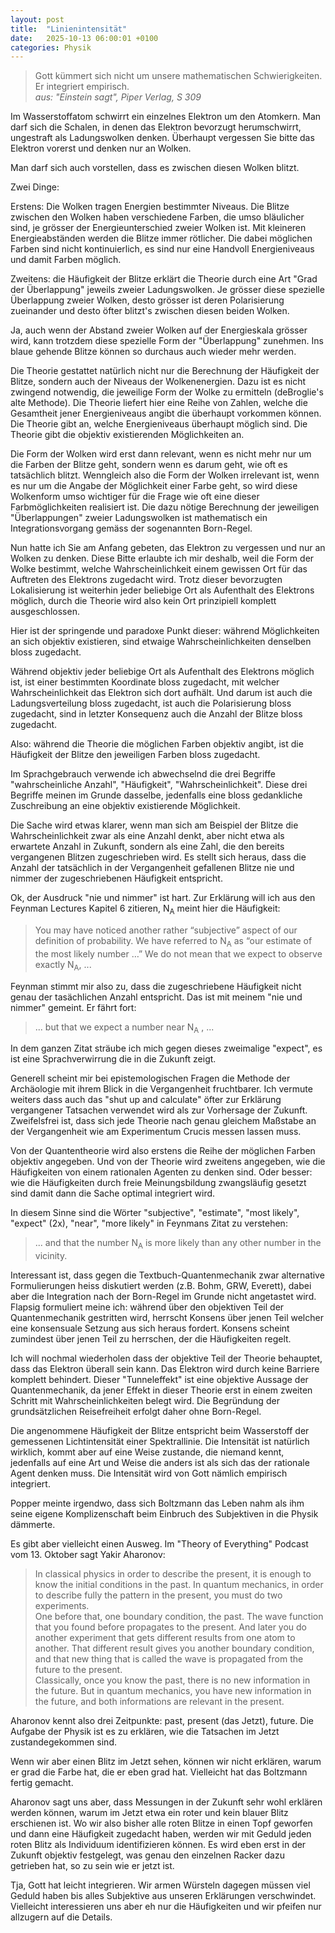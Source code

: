 ```yaml
---
layout: post
title:  "Linienintensität"
date:   2025-10-13 06:00:01 +0100
categories: Physik
---
```

> Gott kümmert sich nicht um unsere mathematischen Schwierigkeiten. Er integriert empirisch.   
> *aus: "Einstein sagt", Piper Verlag, S 309*

Im Wasserstoffatom schwirrt ein einzelnes Elektron um den Atomkern. Man darf sich die Schalen, in denen das Elektron bevorzugt herumschwirrt, ungestraft als Ladungswolken denken. Überhaupt vergessen Sie bitte das Elektron vorerst und denken nur an Wolken.

Man darf sich auch vorstellen, dass es zwischen diesen Wolken blitzt.

Zwei Dinge:

Erstens: Die Wolken tragen Energien bestimmter Niveaus. Die Blitze zwischen den Wolken haben verschiedene Farben, die umso bläulicher sind, je grösser der Energieunterschied zweier Wolken ist. Mit kleineren Energieabständen werden die Blitze immer rötlicher. Die dabei möglichen Farben sind nicht kontinuierlich, es sind nur eine Handvoll Energieniveaus und damit Farben möglich.

Zweitens: die Häufigkeit der Blitze erklärt die Theorie durch eine Art "Grad der Überlappung" jeweils zweier Ladungswolken. Je grösser diese spezielle Überlappung zweier Wolken, desto grösser ist deren Polarisierung zueinander und  desto öfter blitzt's zwischen diesen beiden Wolken.

Ja, auch wenn der Abstand zweier Wolken auf der Energieskala grösser wird, kann trotzdem diese spezielle Form der "Überlappung" zunehmen. Ins blaue gehende Blitze können so durchaus auch wieder mehr werden.

Die Theorie gestattet natürlich nicht nur die Berechnung der Häufigkeit der Blitze, sondern auch der Niveaus der Wolkenenergien. Dazu ist es nicht zwingend notwendig, die jeweilige Form der Wolke zu ermitteln (deBroglie's alte Methode). Die Theorie liefert hier eine Reihe von Zahlen, welche die Gesamtheit jener Energieniveaus angibt die überhaupt vorkommen können. Die Theorie gibt an, welche Energieniveaus überhaupt möglich sind. Die Theorie gibt die objektiv existierenden Möglichkeiten an.

Die Form der Wolken wird erst dann relevant, wenn es nicht mehr nur um die Farben der Blitze geht, sondern wenn es darum geht, wie oft es tatsächlich blitzt. Wenngleich also die Form der Wolken irrelevant ist, wenn es nur um die Angabe der Möglichkeit einer Farbe geht, so wird diese Wolkenform umso wichtiger für die Frage wie oft eine dieser Farbmöglichkeiten realisiert ist. Die dazu nötige Berechnung der jeweiligen "Überlappungen" zweier Ladungswolken ist mathematisch ein Integrationsvorgang gemäss der sogenannten Born-Regel.

Nun hatte ich Sie am Anfang gebeten, das Elektron zu vergessen und nur an Wolken zu denken. Diese Bitte erlaubte ich mir deshalb, weil die Form der Wolke bestimmt, welche Wahrscheinlichkeit einem gewissen Ort für das Auftreten des Elektrons zugedacht wird. Trotz dieser bevorzugten Lokalisierung ist weiterhin jeder beliebige Ort als Aufenthalt des Elektrons möglich, durch die Theorie wird also kein Ort prinzipiell komplett ausgeschlossen.

Hier ist der springende und paradoxe Punkt dieser: während Möglichkeiten an sich objektiv existieren, sind etwaige Wahrscheinlichkeiten denselben bloss zugedacht.

Während objektiv jeder beliebige Ort als Aufenthalt des Elektrons möglich ist, ist einer bestimmten Koordinate bloss zugedacht, mit welcher Wahrscheinlichkeit das Elektron sich dort aufhält. Und darum ist auch die Ladungsverteilung bloss zugedacht, ist auch die Polarisierung bloss zugedacht, sind in letzter Konsequenz auch die Anzahl der Blitze bloss zugedacht.

Also: während die Theorie die möglichen Farben objektiv angibt, ist die Häufigkeit der Blitze den jeweiligen Farben bloss zugedacht.

Im Sprachgebrauch verwende ich abwechselnd die drei Begriffe "wahrscheinliche Anzahl", "Häufigkeit", "Wahrscheinlichkeit". Diese drei Begriffe meinen im Grunde dasselbe, jedenfalls eine bloss gedankliche Zuschreibung an eine objektiv existierende Möglichkeit.

Die Sache wird etwas klarer, wenn man sich am Beispiel der Blitze die Wahrscheinlichkeit zwar als eine Anzahl denkt, aber nicht etwa als erwartete Anzahl in Zukunft, sondern als eine Zahl, die den bereits vergangenen Blitzen zugeschrieben wird. Es stellt sich heraus, dass die Anzahl der tatsächlich in der Vergangenheit gefallenen Blitze nie und nimmer der zugeschriebenen Häufigkeit entspricht.

Ok, der Ausdruck "nie und nimmer" ist hart. Zur Erklärung will ich aus den Feynman Lectures Kapitel 6 zitieren, N<sub>A</sub> meint hier die Häufigkeit:

> You may have noticed another rather “subjective” aspect of our definition of probability. We have referred to N<sub>A</sub> as “our estimate of the most likely number …” We do not mean that we expect to observe exactly N<sub>A</sub>, ...

Feynman stimmt mir also zu, dass die zugeschriebene Häufigkeit nicht genau der tasächlichen Anzahl entspricht. Das ist mit meinem "nie und nimmer" gemeint. Er fährt fort:

> ... but that we expect a number near N<sub>A</sub> , ...

In dem ganzen Zitat sträube ich mich gegen dieses zweimalige "expect", es ist eine Sprachverwirrung die in die Zukunft zeigt.

Generell scheint mir bei epistemologischen Fragen die Methode der Archäologie mit ihrem Blick in die Vergangenheit fruchtbarer. Ich vermute weiters dass auch das "shut up and calculate" öfter zur Erklärung vergangener Tatsachen verwendet wird als zur Vorhersage der Zukunft. Zweifelsfrei ist, dass sich jede Theorie nach genau gleichem Maßstabe an der Vergangenheit wie am Experimentum Crucis messen lassen muss.

Von der Quantentheorie wird also erstens die Reihe der möglichen Farben objektiv angegeben. Und von der Theorie wird zweitens angegeben, wie die Häufigkeiten von einem rationalen Agenten zu denken sind. Oder besser: wie die Häufigkeiten durch freie Meinungsbildung zwangsläufig gesetzt sind damit dann die Sache optimal integriert wird.

In diesem Sinne sind die Wörter "subjective", "estimate", "most likely", "expect" (2x), "near", "more likely" in Feynmans Zitat zu verstehen:

> ... and that the number N<sub>A</sub> is more likely than any other number in the vicinity.

Interessant ist, dass gegen die Textbuch-Quantenmechanik zwar alternative Formulierungen heiss diskutiert werden (z.B. Bohm, GRW, Everett), dabei aber die Integration nach der Born-Regel im Grunde nicht angetastet wird. Flapsig formuliert meine ich: während über den objektiven Teil der Quantenmechanik gestritten wird, herrscht Konsens über jenen Teil welcher eine konsensuale Setzung aus sich heraus fordert. Konsens scheint zumindest über jenen Teil zu herrschen, der die Häufigkeiten regelt.

Ich will nochmal wiederholen dass der objektive Teil der Theorie behauptet, dass das Elektron überall sein kann. Das Elektron wird durch keine Barriere komplett behindert. Dieser "Tunneleffekt" ist eine objektive Aussage der Quantenmechanik, da jener Effekt in dieser Theorie erst in einem zweiten Schritt mit Wahrscheinlichkeiten belegt wird. Die Begründung der grundsätzlichen Reisefreiheit erfolgt daher ohne Born-Regel.

Die angenommene Häufigkeit der Blitze entspricht beim Wasserstoff  der gemessenen Lichtintensität einer Spektrallinie. Die Intensität ist natürlich wirklich, kommt aber auf eine Weise zustande, die niemand kennt, jedenfalls auf eine Art und Weise die anders ist als sich das der rationale Agent denken muss. Die Intensität wird von Gott nämlich empirisch integriert.

Popper meinte irgendwo, dass sich Boltzmann das Leben nahm als ihm seine eigene Komplizenschaft beim  Einbruch des Subjektiven in die Physik dämmerte.

Es gibt aber vielleicht einen Ausweg. Im "Theory of Everything" Podcast vom 13. Oktober sagt Yakir Aharonov:

> In classical physics in order to describe the present, it is enough to know the initial conditions in the past. In quantum mechanics, in order to describe fully the pattern in the present, you must do two experiments.  
> One before that, one boundary condition, the past. The wave function that you found before propagates to the present. And later you do another experiment that gets different results from one atom to another. That different result gives you another boundary condition, and that new thing that is called the wave is propagated from the future to the present.  
> Classically, once you know the past, there is no new information in the future. But in quantum mechanics, you have new information in the future, and both informations are relevant in the present.

Aharonov kennt also drei Zeitpunkte: past, present (das Jetzt), future. Die Aufgabe der Physik ist es zu erklären, wie die Tatsachen im Jetzt zustandegekommen sind.

Wenn wir aber einen Blitz im Jetzt sehen, können wir nicht erklären, warum er grad die Farbe hat, die er eben grad hat. Vielleicht hat das Boltzmann fertig gemacht.

Aharonov sagt uns aber, dass Messungen in der Zukunft sehr wohl erklären werden können, warum im Jetzt etwa ein roter und kein blauer Blitz erschienen ist. Wo wir also bisher alle roten Blitze in einen Topf geworfen und dann eine Häufigkeit zugedacht haben, werden wir mit Geduld jeden roten Blitz als Individuum identifizieren können. Es wird eben erst in der Zukunft objektiv festgelegt, was genau den einzelnen Racker dazu getrieben hat, so zu sein wie er jetzt ist.

Tja, Gott hat leicht integrieren. Wir armen Würsteln dagegen müssen viel Geduld haben bis alles Subjektive aus unseren Erklärungen verschwindet. Vielleicht interessieren uns aber eh nur die Häufigkeiten und wir pfeifen nur allzugern auf die Details.
